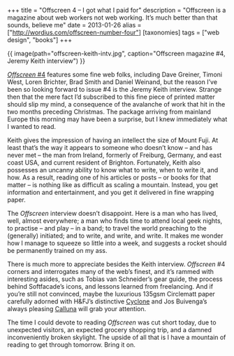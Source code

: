 +++
title = "Offscreen 4 – I got what I paid for"
description = "Offscreen is a magazine about web workers not web working. It’s much better than that sounds, believe me"
date = 2013-01-26
alias = ["http://wordius.com/offscreen-number-four"]
[taxonomies]
tags = ["web design", "books"]
+++

{{ image(path="offscreen-keith-intv.jpg", caption="Offscreen magazine #4, Jeremy Keith interview") }}

[*Offscreen* #4](http://www.offscreenmag.com) features some fine web folks, including Dave Greiner, Timoni West, Loren Brichter, Brad Smith and Daniel Weinand, but the reason I’ve been so looking forward to issue #4 is the Jeremy Keith interview. Strange then that the mere fact I’d subscribed to this fine piece of printed matter should slip my mind, a consequence of the avalanche of work that hit in the two months preceding Christmas. The package arriving from mainland Europe this morning may have been a surprise, but I knew immediately what I wanted to read.

Keith gives the impression of having an intellect the size of Mount Fuji. At least that’s the way it appears to someone who doesn’t know – and has never met – the man from Ireland, formerly of Freiburg, Germany, and east coast USA, and current resident of Brighton. Fortunately, Keith also possesses an uncanny ability to know what to write, when to write it, and how. As a result, reading one of his articles or posts – or books for that matter – is nothing like as difficult as scaling a mountain. Instead, you get information and entertainment, and you get it delivered in fine wrapping paper.

The *Offscreen* interview doesn’t disappoint. Here is a man who has lived, well, almost everywhere; a man who finds time to attend local geek nights, to practise – and play – in a band; to travel the world preaching to the (generally) initiated; and to write, and write, and write. It makes me wonder how I manage to squeeze so little into a week, and suggests a rocket should be permanently trained on my ass.

There is much more to appreciate besides the Keith interview. *Offscreen* #4 corners and interrogates many of the web’s finest, and it’s rammed with interesting asides, such as Tobias van Schneider’s gear guide, the process behind Softfacade’s icons, and lessons learned from freelancing. And if you’re still not convinced, maybe the luxurious 135gsm Circlematt paper carefully adorned with H&FJ’s distinctive [Cyclone](http://www.typography.com/fonts/font_overview.php?productLineID=100003) and Jos Buivenga’s always pleasing [Calluna](http://www.exljbris.com/calluna.html) will grab your attention. 

The time I could devote to reading *Offscreen* was cut short today, due to unexpected visitors, an expected grocery shopping trip, and a damned inconveniently broken skylight. The upside of all that is I have a mountain of reading to get through tomorrow. Bring it on.